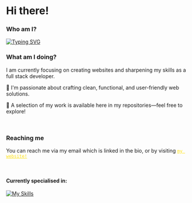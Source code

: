 ### 
<h1>Hi there!</h1>

### Who am I?
[![Typing SVG](https://readme-typing-svg.herokuapp.com?font=Montserrat&weight=600&size=32&duration=2500&pause=5000&color=FFE111&random=false&width=435&height=80&lines=JONATAN+OWIZYC;FULLSTACK+DEV)](https://github.com/xMal0c)


### What am I doing?
I am currently focusing on creating websites and sharpening my skills as a full stack developer.
<p>🚀 I'm passionate about crafting clean, functional, and user-friendly web solutions.</p>
<p>📂 A selection of my work is available here in my repositories—feel free to explore!</p>
<br>

### Reaching me
<p>You can reach me via my email which is linked in the bio, or by visiting <a href="https://codewize.fi" style="color: #FFE111;" target="_blank"><code>my website!</code></a></p>

<br>

#### Currently specialised in:

[![My Skills](https://skillicons.dev/icons?i=js,react,nextjs,appwrite,firebase,mysql,nodejs,tailwind,bootstrap,npm,php,wordpress)](https://google.com)
